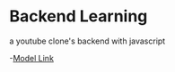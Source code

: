 # Backend Learning

a youtube clone's backend with javascript

-[Model Link](https://app.eraser.io/workspace/YtPqZ1VogxGy1jzIDkzj)